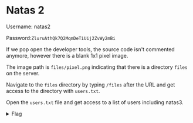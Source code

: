 # Natas 2

Username: natas2

Password:```ZluruAthQk7Q2MqmDeTiUij2ZvWy2mBi```

If we pop open the developer tools, the source code isn't commented anymore, however there is a blank 1x1 pixel image.

The image path is `files/pixel.png` indicating that there is a directory `files` on the server.

Navigate to the `files` directory by typing `/files` after the URL and get access to the directory with `users.txt`.

Open the `users.txt` file and get access to a list of users including natas3.

<details>
    <summary>Flag</summary>
    sJIJNW6ucpu6HPZ1ZAchaDtwd7oGrD14
</details>
